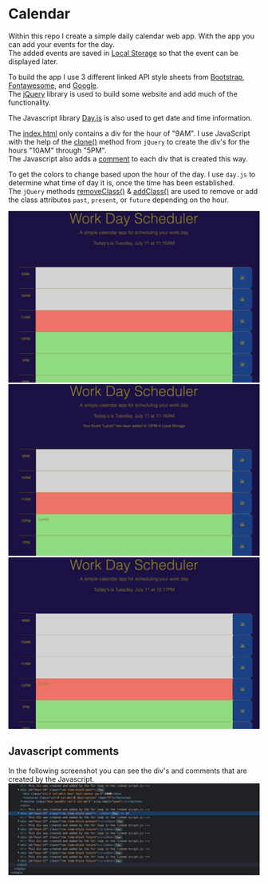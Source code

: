 # Calendar
 
Within this repo I create a simple daily calendar web app. With the app you can add your events for the day.<br>
The added events are saved in 
[Local Storage](https://www.w3schools.com/html/html5_webstorage.asp)
so that the event can be displayed later.

To build the app I use 3 different linked API style sheets from [Bootstrap](https://cdn.jsdelivr.net/npm/bootstrap@5.1.3/dist/css/bootstrap.min.css), 
[Fontawesome](https://use.fontawesome.com/releases/v5.8.1/css/all.css),
and
[Google](https://fonts.googleapis.com/css2?family=Fira+Sans:wght@400;700&display=swap).<br>
The 
[jQuery](https://jquery.com/)
library is used to build some website and add much of the functionality.<br>

The Javascript library
[Day.js](https://day.js.org/docs/en/display/format)
is also used to get date and time information.<br> 

The [index.html](./index.html) only contains a div for the hour of "9AM". I use JavaScript with the help of the 
[clone()](https://api.jquery.com/clone/)
method from `jQuery` to create the div's for the hours "10AM" through "5PM".<br>
The Javascript also adds a [comment](#javascript-comments) to each div that is created this way.<br>

To get the colors to change based upon the hour of the day. I use `day.js` to determine what time of day it is,
once the time has been established.<br>
The `jQuery` methods 
[removeClass()](https://api.jquery.com/removeclass/)
&
[addClass()](https://api.jquery.com/addclass/)
are used to remove or add the class attributes `past`, `present`, or `future` depending on the hour.<br>

![no_event](./assets/images/Screenshot_no_event.png)
![event](./assets/images/Screenshot_event.png) 
![event_store](./assets/images/Screenshot_event_stored.png)
## Javascript comments
In the following screenshot you can see the div's and comments that are created by the Javascript.
![dev_tools](./assets/images/Screenshot_html_dev_tools.png)
